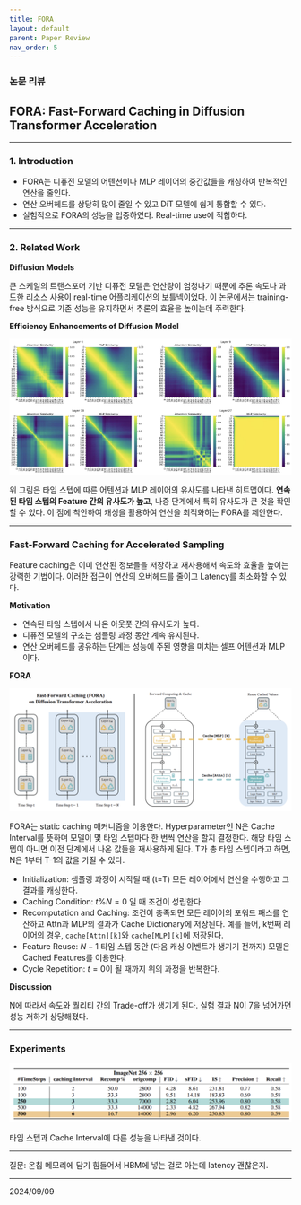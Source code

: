 ```yaml
---
title: FORA
layout: default
parent: Paper Review
nav_order: 5
---
```


### 논문 리뷰  

## FORA: Fast-Forward Caching in Diffusion Transformer Acceleration

---

### **1. Introduction**  

- FORA는 디퓨전 모델의 어텐션이나 MLP 레이어의 중간값들을 캐싱하여 반복적인 연산을 줄인다. 
- 연산 오버헤드를 상당히 많이 줄일 수 있고 DiT 모델에 쉽게 통합할 수 있다.
- 실험적으로 FORA의 성능을 입증하였다. Real-time use에 적합하다.  

---


### **2. Related Work**  
  
**Diffusion Models**  

큰 스케일의 트랜스포머 기반 디퓨전 모델은 연산량이 엄청나기 때문에 추론 속도나 과도한 리소스 사용이 real-time 어플리케이션의 보틀넥이었다. 이 논문에서는 training-free 방식으로 기존 성능을 유지하면서 추론의 효율을 높이는데 주력한다.  

**Efficiency Enhancements of Diffusion Model**  

![2](../images/FORA/2.png)

위 그림은 타임 스텝에 따른 어텐션과 MLP 레이어의 유사도를 나타낸 히트맵이다. **연속된 타임 스텝의 Feature 간의 유사도가 높고**, 나중 단계에서 특히 유사도가 큰 것을 확인할 수 있다. 이 점에 착안하여 캐싱을 활용하여 연산을 최적화하는 FORA를 제안한다. 

---

### **Fast-Forward Caching for Accelerated Sampling**  

Feature caching은 이미 연산된 정보들을 저장하고 재사용해서 속도와 효율을 높이는 강력한 기법이다. 이러한 접근이 연산의 오버헤드를 줄이고 Latency를 최소화할 수 있다.  

**Motivation**  
- 연속된 타임 스텝에서 나온 아웃풋 간의 유사도가 높다.  
- 디퓨전 모델의 구조는 샘플링 과정 동안 계속 유지된다.  
- 연산 오버헤드를 공유하는 단계는 성능에 주된 영향을 미치는 셀프 어텐션과 MLP이다.  

**FORA**  

![3](../images/FORA/3.png)

FORA는 static caching 매커니즘을 이용한다. Hyperparameter인 N은 Cache Interval를 뜻하며 모델이 몇 타임 스텝마다 한 번씩 연산을 할지 결정한다. 해당 타임 스텝이 아니면 이전 단계에서 나온 값들을 재사용하게 된다. T가 총 타임 스텝이라고 하면, N은 1부터 T-1의 값을 가질 수 있다.  

- Initialization: 샘플링 과정이 시작될 때 (t=T) 모든 레이어에서 연산을 수행하고 그 결과를 캐싱한다. 
- Caching Condition: $t \% N = 0$ 일 때 조건이 성립한다.
- Recomputation and Caching: 조건이 충족되면 모든 레이어의 포워드 패스를 연산하고 Attn과 MLP의 결과가 Cache Dictionary에 저장된다. 예를 들어, k번째 레이어의 경우, ```cache[Attn][k]```와 ```cache[MLP][k]```에 저장된다.  
- Feature Reuse: $N-1$ 타임 스텝 동안 (다음 캐싱 이벤트가 생기기 전까지) 모델은 Cached Features를 이용한다. 
- Cycle Repetition: $t=0$이 될 때까지 위의 과정을 반복한다.  


**Discussion**  

N에 따라서 속도와 퀄리티 간의 Trade-off가 생기게 된다. 실험 결과 N이 7을 넘어가면 성능 저하가 상당해졌다.  

---

### **Experiments**  

![Table 3](../images/FORA/Table3.png)

타임 스텝과 Cache Interval에 따른 성능을 나타낸 것이다. 

---

질문: 온칩 메모리에 담기 힘들어서 HBM에 넣는 걸로 아는데 latency 괜찮은지.

---

2024/09/09

